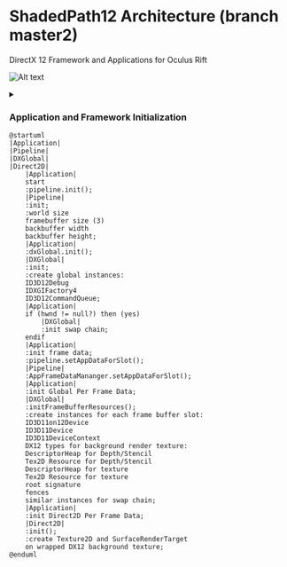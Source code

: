 # ShadedPath12 Architecture (branch master2)
DirectX 12 Framework and Applications for Oculus Rift

![Alt text](https://g.gravizo.com/source/init?https%3A%2F%2Fraw.githubusercontent.com%2FClemensX%2FShadedPath12%2Fmaster2%2FREADME_ARCH.md)
<details> 
<summary></summary>
init
@startuml
|Application|
|Pipeline|
|DXGlobal|
|Direct2D|
    |Application|
    start
    :pipeline.init();
    |Pipeline|
    :init;
    :world size
    framebuffer size (3)
    backbuffer width
    backbuffer height;
    |Application|
    :dxGlobal.init();
    |DXGlobal|
    :init;
    :create global instances:
    ID3D12Debug
    IDXGIFactory4
    ID3D12CommandQueue;
    |Application|
    if (hwnd != null?) then (yes)
        |DXGlobal|
        :init swap chain;
    endif
    |Application|
    :init frame data;
    :pipeline.setAppDataForSlot();
    |Pipeline|
    :AppFrameDataMananger.setAppDataForSlot();
    |Application|
    :init Global Per Frame Data;
    |DXGlobal|
    :initFrameBufferResources();
    :create instances for each frame buffer slot:
    ID3D11on12Device
    ID3D11Device
    ID3D11DeviceContext
    DX12 types for background render texture:
    DescriptorHeap for Depth/Stencil
    Tex2D Resource for Depth/Stencil
    DescriptorHeap for texture
    Tex2D Resource for texture
    root signature
    fences
    similar instances for swap chain;
    |Application|
    :init Direct2D Per Frame Data;
    |Direct2D|
    :init();
    :create Texture2D and SurfaceRenderTarget
    on wrapped DX12 background texture;
@enduml
init
</details>

### Application and Framework Initialization
```plantuml
@startuml
|Application|
|Pipeline|
|DXGlobal|
|Direct2D|
    |Application|
    start
    :pipeline.init();
    |Pipeline|
    :init;
    :world size
    framebuffer size (3)
    backbuffer width
    backbuffer height;
    |Application|
    :dxGlobal.init();
    |DXGlobal|
    :init;
    :create global instances:
    ID3D12Debug
    IDXGIFactory4
    ID3D12CommandQueue;
    |Application|
    if (hwnd != null?) then (yes)
        |DXGlobal|
        :init swap chain;
    endif
    |Application|
    :init frame data;
    :pipeline.setAppDataForSlot();
    |Pipeline|
    :AppFrameDataMananger.setAppDataForSlot();
    |Application|
    :init Global Per Frame Data;
    |DXGlobal|
    :initFrameBufferResources();
    :create instances for each frame buffer slot:
    ID3D11on12Device
    ID3D11Device
    ID3D11DeviceContext
    DX12 types for background render texture:
    DescriptorHeap for Depth/Stencil
    Tex2D Resource for Depth/Stencil
    DescriptorHeap for texture
    Tex2D Resource for texture
    root signature
    fences
    similar instances for swap chain;
    |Application|
    :init Direct2D Per Frame Data;
    |Direct2D|
    :init();
    :create Texture2D and SurfaceRenderTarget
    on wrapped DX12 background texture;
@enduml
```
